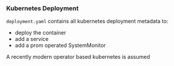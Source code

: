 ### Kubernetes Deployment
`deployment.yaml` contains all kubernetes
deployment metadata to:
- deploy the container
- add a service
- add a prom operated SystemMonitor 

A recently modern operator based kubernetes is assumed